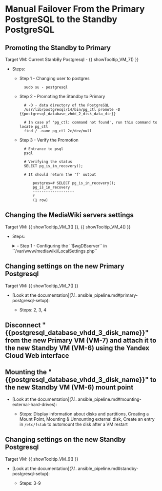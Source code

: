 # Manual Failover From the Primary PostgreSQL to the Standby PostgreSQL

## Promoting the Standby to Primary

Target VM: Current StanbBy Postgresql - {{ showTooltip_VM_7() }}

- Steps:

    - Step 1 - Changing user to postgres
        
            sudo su - postgresql

    - Step 2 - Promoting the Standby to Primary

            # -D - data directory of the PostgreSQL
            /usr/lib/postgresql/14/bin/pg_ctl promote -D {{postgresql_database_vhdd_2_disk_data_dir}}

            # In case of 'pg_ctl: command not found', run this command to locate pg_ctl
            find / -name pg_ctl 2>/dev/null   

    - Step 3 - Verify the Promotion

            # Entrance to psql
            psql

            # Verifying the status
            SELECT pg_is_in_recovery();

            # It should return the 'f' output

                postgres=# SELECT pg_is_in_recovery();
                pg_is_in_recovery
                -------------------
                f
                (1 row)

## Changing the MediaWiki servers settings

Target VM: {{ showTooltip_VM_3() }}, {{ showTooltip_VM_4() }}

- Steps:

    <details class="tasks_external_code_rendering">
    <summary>- Step 1 - Configuring the ``$wgDBserver`` in ``/var/www/mediawiki/LocalSettings.php``</summary>

        # The new Primary IP or DNS addres
        $wgDBserver = '{{vm_7_ip_address}}'

    </details>

## Changing settings on the new Primary Postgresql

Target VM: {{ showTooltip_VM_7() }}

- [Look at the documentation](7.1. ansible_pipeline.md#primary-postgresql-setup):
    
    - Steps: 2, 3, 4


## Disconnect "{{postgresql_database_vhdd_3_disk_name}}" from the new Primary VM (VM-7) and attach it to the new Standby VM (VM-6) using the Yandex Cloud Web interface

## Mounting the "{{postgresql_database_vhdd_3_disk_name}}" to the new Standby VM (VM-6) mount point

- [Look at the documentation](7.1. ansible_pipeline.md#mounting-external-hard-drives):
    
    - Steps: Display information about disks and partitions, Creating a Mount Point, Mounting & Unnounting external disk, Create an entry in ``/etc/fstab`` to automount the disk after a VM restart

## Changing settings on the new Standby Postgresql

Target VM: {{ showTooltip_VM_6() }}

- [Look at the documentation](7.1. ansible_pipeline.md#standby-postgresql-setup):
    
    - Steps: 3-9




